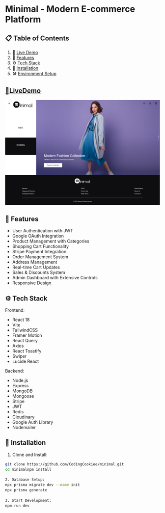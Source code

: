 # Minimal - Modern E-commerce Platform

## 📋 Table of Contents

1. 🔗 [Live Demo](#livedemo)
2. 📱 [Features](#features)
3. ⚙️ [Tech Stack](#tech-stack)
4. 🚀 [Installation](#installation)
4. 🛠️ [Environment Setup](#env)



## <a name='livedemo'>[🔗LiveDemo]() </a>
![App Screenshot](./client/public/app.png)



## <a name="features">📱 Features</a>

- User Authentication with JWT
- Google OAuth Integration
- Product Management with Categories
- Shopping Cart Functionality
- Stripe Payment Integration
- Order Management System
- Address Management
- Real-time Cart Updates
- Sales & Discounts System
- Admin Dashboard with Extensive Controls
- Responsive Design

## <a name="tech-stack">⚙️ Tech Stack</a>

Frontend:
- React 18
- Vite
- TailwindCSS
- Framer Motion
- React Query
- Axios
- React Toastify
- Swiper
- Lucide React

Backend:
- Node.js
- Express
- MongoDB
- Mongoose
- Stripe
- JWT
- Redis
- Cloudinary
- Google Auth Library
- Nodemailer

## <a name="installation">🚀 Installation</a>

1. Clone and Install:
```bash
git clone https://github.com/CodingCookiee/minimal.git
cd minimalnpm install

2. Database Setup:
npx prisma migrate dev --name init
npx prisma generate

3. Start Development:
npm run dev

